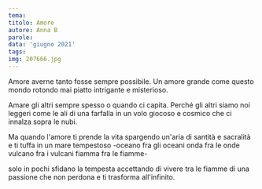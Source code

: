 ```yaml
---
tema:
titolo: Amore
autore: Anna B
parole: 
data: 'giugno 2021'
tags: 
img: 207666.jpg
---
```

Amore
averne tanto fosse sempre possibile.
Un amore grande come questo mondo 
rotondo mai piatto 
intrigante e misterioso.

Amare gli altri 
sempre 
spesso 
o quando ci capita.
Perché gli altri siamo noi
leggeri come le ali di una farfalla
in un volo giocoso e cosmico
che ci innalza sopra le nubi.

Ma quando l'amore ti prende la vita
spargendo un'aria di santità e sacralità
e ti tuffa in un mare tempestoso
-oceano fra gli oceani
onda fra le onde
vulcano fra i vulcani 
fiamma fra le fiamme-

solo in pochi sfidano la tempesta
accettando di vivere tra le fiamme
di una passione che non perdona
e ti trasforma all'infinito.
